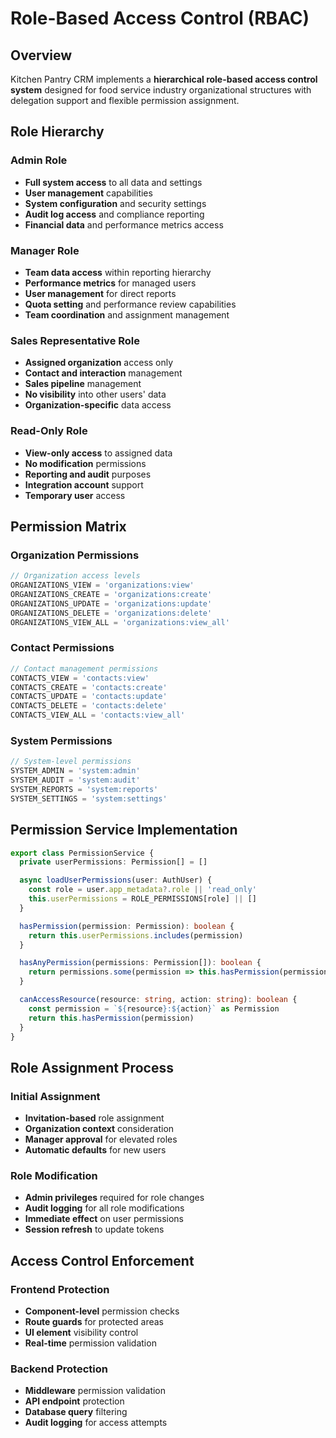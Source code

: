 # Role-Based Access Control (RBAC)

## Overview

Kitchen Pantry CRM implements a **hierarchical role-based access control system** designed for food service industry organizational structures with delegation support and flexible permission assignment.

## Role Hierarchy

### Admin Role
- **Full system access** to all data and settings
- **User management** capabilities
- **System configuration** and security settings
- **Audit log access** and compliance reporting
- **Financial data** and performance metrics access

### Manager Role
- **Team data access** within reporting hierarchy
- **Performance metrics** for managed users
- **User management** for direct reports
- **Quota setting** and performance review capabilities
- **Team coordination** and assignment management

### Sales Representative Role
- **Assigned organization** access only
- **Contact and interaction** management
- **Sales pipeline** management
- **No visibility** into other users' data
- **Organization-specific** data access

### Read-Only Role
- **View-only access** to assigned data
- **No modification** permissions
- **Reporting and audit** purposes
- **Integration account** support
- **Temporary user** access

## Permission Matrix

### Organization Permissions
```typescript
// Organization access levels
ORGANIZATIONS_VIEW = 'organizations:view'
ORGANIZATIONS_CREATE = 'organizations:create'
ORGANIZATIONS_UPDATE = 'organizations:update'
ORGANIZATIONS_DELETE = 'organizations:delete'
ORGANIZATIONS_VIEW_ALL = 'organizations:view_all'
```

### Contact Permissions
```typescript
// Contact management permissions
CONTACTS_VIEW = 'contacts:view'
CONTACTS_CREATE = 'contacts:create'
CONTACTS_UPDATE = 'contacts:update'
CONTACTS_DELETE = 'contacts:delete'
CONTACTS_VIEW_ALL = 'contacts:view_all'
```

### System Permissions
```typescript
// System-level permissions
SYSTEM_ADMIN = 'system:admin'
SYSTEM_AUDIT = 'system:audit'
SYSTEM_REPORTS = 'system:reports'
SYSTEM_SETTINGS = 'system:settings'
```

## Permission Service Implementation

```typescript
export class PermissionService {
  private userPermissions: Permission[] = []

  async loadUserPermissions(user: AuthUser) {
    const role = user.app_metadata?.role || 'read_only'
    this.userPermissions = ROLE_PERMISSIONS[role] || []
  }

  hasPermission(permission: Permission): boolean {
    return this.userPermissions.includes(permission)
  }

  hasAnyPermission(permissions: Permission[]): boolean {
    return permissions.some(permission => this.hasPermission(permission))
  }

  canAccessResource(resource: string, action: string): boolean {
    const permission = `${resource}:${action}` as Permission
    return this.hasPermission(permission)
  }
}
```

## Role Assignment Process

### Initial Assignment
- **Invitation-based** role assignment
- **Organization context** consideration
- **Manager approval** for elevated roles
- **Automatic defaults** for new users

### Role Modification
- **Admin privileges** required for role changes
- **Audit logging** for all role modifications
- **Immediate effect** on user permissions
- **Session refresh** to update tokens

## Access Control Enforcement

### Frontend Protection
- **Component-level** permission checks
- **Route guards** for protected areas
- **UI element** visibility control
- **Real-time** permission validation

### Backend Protection
- **Middleware** permission validation
- **API endpoint** protection
- **Database query** filtering
- **Audit logging** for access attempts